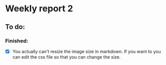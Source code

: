 # Weekly report 2

## To do:

### Finished:

-[x] You actually can't resize the image size in markdown. If you want to you can edit the 
css file so that you can change the size.

##